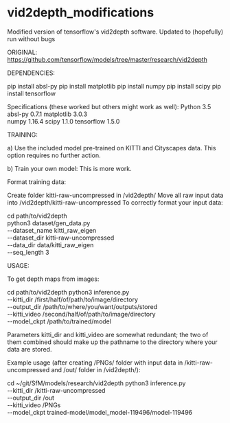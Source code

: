 # vid2depth_modifications
Modified version of tensorflow's vid2depth software. Updated to (hopefully) run without bugs

ORIGINAL: https://github.com/tensorflow/models/tree/master/research/vid2depth

DEPENDENCIES:

pip install absl-py
pip install matplotlib
pip install numpy
pip install scipy
pip install tensorflow

Specifications (these worked but others might work as well):
Python       3.5
absl-py      0.7.1
matplotlib   3.0.3	
numpy        1.16.4
scipy        1.1.0
tensorflow   1.5.0


TRAINING:

a) Use the included model pre-trained on KITTI and Cityscapes data. This option requires no further action.

b) Train your own model:
    This is more work. 
    
Format training data:

Create folder kitti-raw-uncompressed in /vid2depth/
Move all raw input data into /vid2depth/kitti-raw-uncompressed
To correctly format your input data:

cd path/to/vid2depth \
python3 dataset/gen_data.py \
  --dataset_name kitti_raw_eigen \
  --dataset_dir kitti-raw-uncompressed \
  --data_dir data/kitti_raw_eigen \
  --seq_length 3


USAGE:

To get depth maps from images:

cd path/to/vid2depth
python3 inference.py \
    --kitti_dir /first/half/of/path/to/image/directory \
    --output_dir /path/to/where/you/want/outputs/stored \
    --kitti_video /second/half/of/path/to/image/directory \
    --model_ckpt /path/to/trained/model

Parameters kitti_dir and kitti_video are somewhat redundant; the two of them combined should make up the pathname to the directory where your data are stored.

Example usage (after creating /PNGs/ folder with input data in /kitti-raw-uncompressed and /out/ folder in /vid2depth/):

cd ~/git/SfM/models/research/vid2depth 
python3 inference.py \
    --kitti_dir /kitti-raw-uncompressed \
    --output_dir /out \
    --kitti_video /PNGs \
    --model_ckpt trained-model/model_model-119496/model-119496
